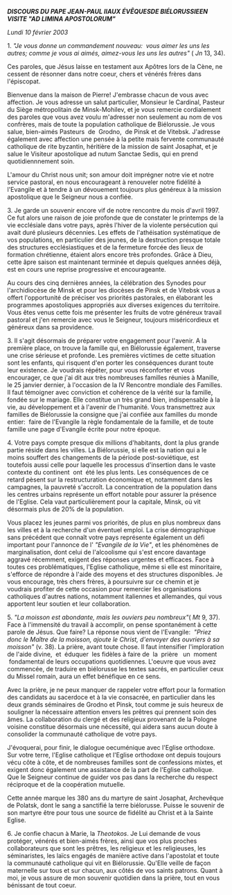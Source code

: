 ***DISCOURS DU PAPE JEAN-PAUL II******AUX ÉVÊQUES******DE BIÉLORUSSIE******EN VISITE "AD LIMINA APOSTOLORUM"***

*Lundi 10 février 2003*

1. *"Je vous donne un commandement nouveau:  vous aimer les uns les autres; comme je vous ai aimés, aimez-vous les uns les autres"* ( *Jn* 13, 34).

Ces paroles, que Jésus laisse en testament aux Apôtres lors de la Cène, ne cessent de résonner dans notre coeur, chers et vénérés frères dans l'épiscopat.

Bienvenue dans la maison de Pierre! J'embrasse chacun de vous avec affection. Je vous adresse un salut particulier, Monsieur le Cardinal, Pasteur du Siège métropolitain de Minsk-Mohilev, et je vous remercie cordialement des paroles que vous avez voulu m'adresser non seulement au nom de vos confrères, mais de toute la population catholique de Biélorussie. Je vous salue, bien-aimés Pasteurs  de  Grodno,  de Pinsk et de Vitebsk. J'adresse également avec affection une pensée à la petite mais fervente communauté catholique de rite byzantin, héritière de la mission de saint Josaphat, et je salue le Visiteur apostolique ad nutum Sanctae Sedis, qui en prend quotidiennnement soin.

L'amour du Christ nous unit; son amour doit imprégner notre vie et notre service pastoral, en nous encourageant à renouveler notre fidélité à l'Evangile et à tendre à un dévouement toujours plus généreux à la mission apostolique que le Seigneur nous a confiée.

3. Je garde un souvenir encore vif de notre rencontre du mois d'avril 1997. Ce fut alors une raison de joie profonde que de constater le printemps de la vie ecclésiale dans votre pays, après l'hiver de la violente persécution qui avait duré plusieurs décennies. Les effets de l'athéisation systématique de vos populations, en particulier des jeunes, de la destruction presque totale des structures ecclésiastiques et de la fermeture forcée des lieux de formation chrétienne, étaient alors encore très profondes. Grâce à Dieu, cette âpre saison est maintenant terminée et depuis quelques années déjà, est en cours une reprise progressive et encourageante.

Au cours des cinq dernières années, la célébration des Synodes pour l'archidiocèse de Minsk et pour les diocèses de Pinsk et de Vitebsk vous a offert l'opportunité de préciser vos priorités pastorales, en élaborant les programmes apostoliques appropriés aux diverses exigences du territoire. Vous êtes venus cette fois me présenter les fruits de votre généreux travail pastoral et j'en remercie avec vous le Seigneur, toujours miséricordieux et généreux dans sa providence.

3. Il s'agit désormais de préparer votre engagement pour l'avenir. A la première place, on trouve la famille qui, en Biélorussie également, traverse une crise sérieuse et profonde. Les premières victimes de cette situation sont les enfants, qui risquent d'en porter les conséquences durant toute leur existence. Je voudrais répéter, pour vous réconforter et vous encourager, ce que j'ai dit aux très nombreuses familles réunies à Manille, le 25 janvier dernier, à l'occasion de la IV Rencontre mondiale des Familles. Il faut témoigner avec conviction et cohérence de la vérité sur la famille, fondée sur le mariage. Elle constitue un très grand bien, indispensable à la vie, au développement et à l'avenir de l'humanité. Vous transmettrez aux familles de Biélorussie la consigne que j'ai confiée aux familles du monde entier:  faire de l'Evangile la règle fondamentale de la famille, et de toute famille une page d'Evangile écrite pour notre époque.

4. Votre pays compte presque dix millions d'habitants, dont la plus grande partie réside dans les villes. La Biélorussie, si elle est la nation qui a le moins souffert des changements de la période post-soviétique, est toutefois aussi celle pour laquelle les processus d'insertion dans le vaste contexte du continent  ont  été les plus lents. Les conséquences de ce retard pèsent sur la restructuration économique et, notamment dans les campagnes, la pauvreté s'accroît. La concentration de la population dans les centres urbains représente un effort notable pour assurer la présence de l'Eglise. Cela vaut particulièrement pour la capitale, Minsk, où vit désormais plus de 20% de la population.

Vous placez les jeunes parmi vos priorités, de plus en plus nombreux dans les villes et à la recherche d'un éventuel emploi. La crise démographique sans précédent que connaît votre pays représente également un défi important pour l'annonce de l' *"Evangile de la Vie"*, et les phénomènes de marginalisation, dont celui de l'alcoolisme qui s'est encore davantage aggravé récemment, exigent des réponses urgentes et efficaces. Face à toutes ces problématiques, l'Eglise catholique, même si elle est minoritaire, s'efforce de répondre à l'aide des moyens et des structures disponibles. Je vous encourage, très chers frères, à poursuivre sur ce chemin et je voudrais profiter de cette occasion pour remercier les organisations catholiques d'autres nations, notamment italiennes et allemandes, qui vous apportent leur soutien et leur collaboration.

5. *"La moisson est abondante, mais les ouviers peu nombreux"*( *Mt* 9, 37). Face à l'immensité du travail à accomplir, on pense spontanément à cette parole de Jésus. Que faire? La réponse nous vient de l'Evangile:  *"Priez donc le Maître de la moisson, ajoute le Christ, d'envoyer des ouvriers à sa moisson"* (v. 38). La prière, avant toute chose. Il faut intensifier l'imploration de l'aide divine,  et  éduquer  les fidèles à faire de  la  prière   un  moment  fondamental de leurs occupations quotidiennes. L'oeuvre que vous avez commencée, de traduire en biélorusse les textes sacrés, en particulier ceux du Missel romain, aura un effet bénéfique en ce sens.

Avec la prière, je ne peux manquer de rappeler votre effort pour la formation des candidats au sacerdoce et à la vie consacrée, en particulier dans les deux grands séminaires de Grodno et Pinsk, tout comme je suis heureux de souligner la nécessaire attention envers les prêtres qui prennent soin des âmes. La collaboration du clergé et des religieux provenant de la Pologne voisine constitue désormais une nécessité, qui aidera sans aucun doute à consolider la communauté catholique de votre pays.

J'évoquerai, pour finir, le dialogue oecuménique avec l'Eglise orthodoxe. Sur votre terre, l'Eglise catholique et l'Eglise orthodoxe ont depuis toujours vécu côte à côte, et de nombreuses familles sont de confessions mixtes, et exigent donc également une assistance de la part de l'Eglise catholique. Que le Seigneur continue de guider vos pas dans la recherche du respect réciproque et de la coopération mutuelle.

Cette année marque les 380 ans du martyre de saint Josaphat, Archevêque de Polatsk, dont le sang a sanctifié la terre biélorusse. Puisse le souvenir de son martyre être pour tous une source de fidélité au Christ et à la Sainte Eglise.

6. Je confie chacun à Marie, la *Theotokos*. Je Lui demande de vous protéger, vénérés et bien-aimés frères, ainsi que vos plus proches collaborateurs que sont les prêtres, les religieux et les religieuses, les séminaristes, les laïcs engagés de manière active dans l'apostolat et toute la communauté catholique qui vit en Biélorussie. Qu'Elle veille de façon maternelle sur tous et sur chacun, aux côtés de vos saints patrons. Quant à moi, je vous assure de mon souvenir quotidien dans la prière, tout en vous bénissant de tout coeur.